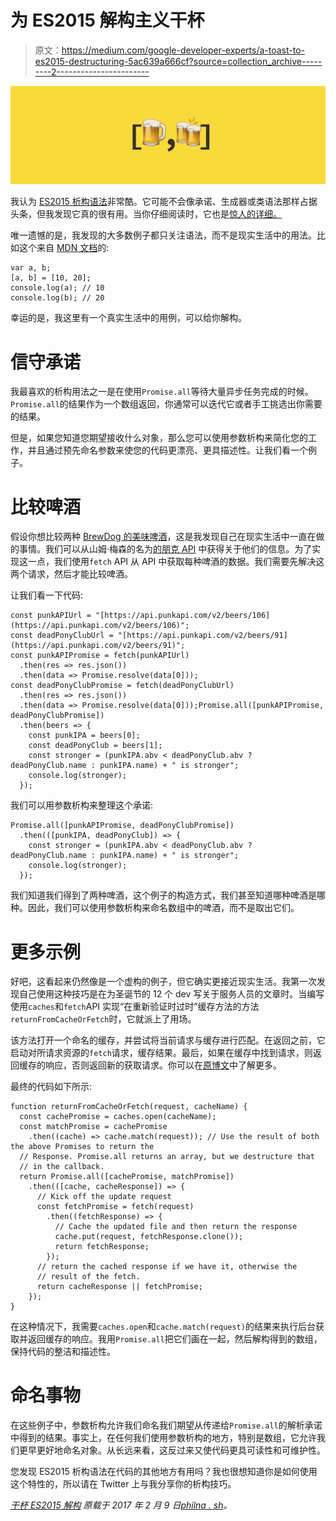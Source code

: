 # 为 ES2015 解构主义干杯

> 原文：<https://medium.com/google-developer-experts/a-toast-to-es2015-destructuring-5ac639a666cf?source=collection_archive---------2----------------------->

![](img/08b824e33f4572faf5dd79c77721bf65.png)

我认为 [ES2015 析构语法](https://developer.mozilla.org/en/docs/Web/JavaScript/Reference/Operators/Destructuring_assignment)非常酷。它可能不会像承诺、生成器或类语法那样占据头条，但我发现它真的很有用。当你仔细阅读时，它也是[惊人的详细。](http://exploringjs.com/es6/ch_destructuring.html)

唯一遗憾的是，我发现的大多数例子都只关注语法，而不是现实生活中的用法。比如这个来自 [MDN 文档](https://developer.mozilla.org/en/docs/Web/JavaScript/Reference/Operators/Destructuring_assignment)的:

```
var a, b;
[a, b] = [10, 20];
console.log(a); // 10
console.log(b); // 20
```

幸运的是，我这里有一个真实生活中的用例，可以给你解构。

# 信守承诺

我最喜欢的析构用法之一是在使用`Promise.all`等待大量异步任务完成的时候。`Promise.all`的结果作为一个数组返回，你通常可以迭代它或者手工挑选出你需要的结果。

但是，如果您知道您期望接收什么对象，那么您可以使用参数析构来简化您的工作，并且通过预先命名参数来使您的代码更漂亮、更具描述性。让我们看一个例子。

# 比较啤酒

假设你想比较两种 [BrewDog 的美味啤酒](https://www.brewdog.com/beer/headliners)，这是我发现自己在现实生活中一直在做的事情。我们可以从山姆·梅森的名为[的朋克 API](https://punkapi.com/) 中获得关于他们的信息。为了实现这一点，我们使用`fetch` API 从 API 中获取每种啤酒的数据。我们需要先解决这两个请求，然后才能比较啤酒。

让我们看一下代码:

```
const punkAPIUrl = "[https://api.punkapi.com/v2/beers/106](https://api.punkapi.com/v2/beers/106)";
const deadPonyClubUrl = "[https://api.punkapi.com/v2/beers/91](https://api.punkapi.com/v2/beers/91)";
const punkAPIPromise = fetch(punkAPIUrl)
  .then(res => res.json())
  .then(data => Promise.resolve(data[0]));
const deadPonyClubPromise = fetch(deadPonyClubUrl)
  .then(res => res.json())
  .then(data => Promise.resolve(data[0]));Promise.all([punkAPIPromise, deadPonyClubPromise])
  .then(beers => {
    const punkIPA = beers[0];
    const deadPonyClub = beers[1];
    const stronger = (punkIPA.abv < deadPonyClub.abv ? deadPonyClub.name : punkIPA.name) + " is stronger";
    console.log(stronger);
  });
```

我们可以用参数析构来整理这个承诺:

```
Promise.all([punkAPIPromise, deadPonyClubPromise])
  .then(([punkIPA, deadPonyClub]) => {
    const stronger = (punkIPA.abv < deadPonyClub.abv ? deadPonyClub.name : punkIPA.name) + " is stronger";
    console.log(stronger);
  });
```

我们知道我们得到了两种啤酒，这个例子的构造方式，我们甚至知道哪种啤酒是哪种。因此，我们可以使用参数析构来命名数组中的啤酒，而不是取出它们。

# 更多示例

好吧，这看起来仍然像是一个虚构的例子，但它确实更接近现实生活。我第一次发现自己使用这种技巧是在为圣诞节的 12 个 dev 写关于服务人员的文章时。当编写使用`caches`和`fetch`API 实现“在重新验证时过时”缓存方法的方法`returnFromCacheOrFetch`时，它就派上了用场。

该方法打开一个命名的缓存，并尝试将当前请求与缓存进行匹配。在返回之前，它启动对所请求资源的`fetch`请求，缓存结果。最后，如果在缓存中找到请求，则返回缓存的响应，否则返回新的获取请求。你可以在[原博文](http://12devsofxmas.co.uk/2016/01/day-9-service-worker-santas-little-performance-helper/)中了解更多。

最终的代码如下所示:

```
function returnFromCacheOrFetch(request, cacheName) {
  const cachePromise = caches.open(cacheName);
  const matchPromise = cachePromise
    .then((cache) => cache.match(request)); // Use the result of both the above Promises to return the 
  // Response. Promise.all returns an array, but we destructure that
  // in the callback. 
  return Promise.all([cachePromise, matchPromise])
    .then(([cache, cacheResponse]) => { 
      // Kick off the update request
      const fetchPromise = fetch(request)
        .then((fetchResponse) => {
          // Cache the updated file and then return the response
          cache.put(request, fetchResponse.clone());
          return fetchResponse; 
        }); 
      // return the cached response if we have it, otherwise the 
      // result of the fetch. 
      return cacheResponse || fetchPromise;
    });
}
```

在这种情况下，我需要`caches.open`和`cache.match(request)`的结果来执行后台获取并返回缓存的响应。我用`Promise.all`把它们画在一起，然后解构得到的数组，保持代码的整洁和描述性。

# 命名事物

在这些例子中，参数析构允许我们命名我们期望从传递给`Promise.all`的解析承诺中得到的结果。事实上，在任何我们使用参数析构的地方，特别是数组，它允许我们更早更好地命名对象。从长远来看，这反过来又使代码更具可读性和可维护性。

您发现 ES2015 析构语法在代码的其他地方有用吗？我也很想知道你是如何使用这个特性的，所以请在 Twitter 上与我分享你的析构技巧。

[*干杯 ES2015 解构*](http://philna.sh/blog/2017/02/09/toast-to-es2015-destructuring/) *原载于 2017 年 2 月 9 日*[*philna . sh*](http://philna.sh/blog/2017/02/09/toast-to-es2015-destructuring/)*。*
